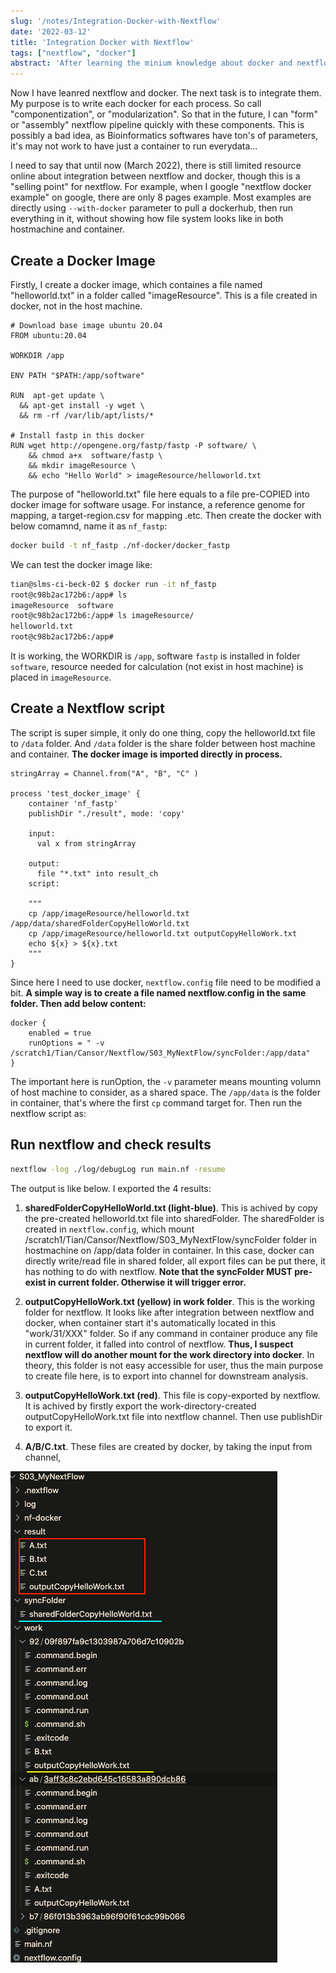 ```yaml
---
slug: '/notes/Integration-Docker-with-Nextflow'
date: '2022-03-12'
title: 'Integration Docker with Nextflow'
tags: ["nextflow", "docker"]
abstract: 'After learning the minium knowledge about docker and nextflow, now I want to join them two. To me, the hardest part for both docker and nextflow are the file system, so it requires perfect match and file/folder between containers and hostmachine.'
---
```


Now I have leanred nextflow and docker. The next task is to integrate them. My purpose is to write each docker for each process. So call "componentization", or "modularization". So that in the future, I can "form" or "assembly" nextflow pipeline quickly with these components. This is possibly a bad idea, as Bioinformatics softwares have ton's of parameters, it's may not work to have just a container to run everydata...

I need to say that until now (March 2022), there is still limited resource online about integration between nextflow and docker, though this is a "selling point" for nextflow. For example, when I google "nextflow docker example" on google, there are only 8 pages example. Most examples are directly using `--with-docker` parameter to pull a dockerhub, then run everything in it, without showing how file system looks like in both hostmachine and container.

## Create a Docker Image

Firstly, I create a docker image, which containes a file named "helloworld.txt" in a folder called "imageResource". This is a file created in docker, not in the host machine.

```docker
# Download base image ubuntu 20.04
FROM ubuntu:20.04

WORKDIR /app

ENV PATH "$PATH:/app/software"

RUN  apt-get update \
  && apt-get install -y wget \
  && rm -rf /var/lib/apt/lists/*

# Install fastp in this docker
RUN wget http://opengene.org/fastp/fastp -P software/ \
    && chmod a+x  software/fastp \
    && mkdir imageResource \
    && echo "Hello World" > imageResource/helloworld.txt
```

The purpose of "helloworld.txt" file here equals to a file pre-COPIED into docker image for software usage. For instance, a reference genome for mapping, a target-region.csv for mapping .etc. Then create the docker with below comamnd, name it as `nf_fastp`:

```bash
docker build -t nf_fastp ./nf-docker/docker_fastp
```

We can test the docker image like:

```bash
tian@slms-ci-beck-02 $ docker run -it nf_fastp
root@c98b2ac172b6:/app# ls
imageResource  software
root@c98b2ac172b6:/app# ls imageResource/
helloworld.txt
root@c98b2ac172b6:/app# 
```

It is working, the WORKDIR is `/app`, software `fastp` is installed in folder `software`, resource needed for calculation (not exist in host machine) is placed in `imageResource`.

## Create a Nextflow script

The script is super simple, it only do one thing, copy the helloworld.txt file to `/data` folder. And `/data` folder is the share folder between host machine and container. **The docker image is imported directly in process.**

```
stringArray = Channel.from("A", "B", "C" )

process 'test_docker_image' {
    container 'nf_fastp'
    publishDir "./result", mode: 'copy'
    
    input:
      val x from stringArray

    output:
      file "*.txt" into result_ch
    script:

    """
    cp /app/imageResource/helloworld.txt /app/data/sharedFolderCopyHelloWorld.txt
    cp /app/imageResource/helloworld.txt outputCopyHelloWork.txt
    echo ${x} > ${x}.txt
    """
}
```

Since here I need to use docker, `nextflow.config` file need to be modified a bit. **A simple way is to create a file named nextflow.config in the same folder. Then add below content:**

```
docker {
    enabled = true
    runOptions = " -v /scratch1/Tian/Cansor/Nextflow/S03_MyNextFlow/syncFolder:/app/data"
}
```

The important here is runOption, the `-v` parameter means mounting volumn of host machine to consider, as a shared space. The `/app/data`  is the folder in container, that's where the first `cp` command target for. Then run the nextflow script as:

## Run nextflow and check results

```bash
nextflow -log ./log/debugLog run main.nf -resume
```

The output is like below. I exported the 4 results:

1. **sharedFolderCopyHelloWorld.txt (light-blue)**. This is achived by copy the pre-created helloworld.txt file into sharedFolder. The sharedFolder is created in `nextflow.config`, which mount /scratch1/Tian/Cansor/Nextflow/S03_MyNextFlow/syncFolder folder in hostmachine on /app/data folder in container. In this case, docker can directly write/read file in shared folder, all export files can be put there, it has nothing to do with nextflow. **Note that the syncFolder MUST pre-exist in current folder. Otherwise it will trigger error.**

2. **outputCopyHelloWork.txt (yellow) in work folder**. This is the working folder for nextflow. It looks like after integration between nextflow and docker, when container start it's automatically located in this "work/31/XXX" folder. So if any command in container produce any file in current folder, it falled into control of nextflow. **Thus, I suspect nextflow will do another mount for the work directory into docker**. In theory, this folder is not easy accessible for user, thus the main purpose to create file here, is to export into channel for downstream analysis.

3. **outputCopyHelloWork.txt (red)**. This file is copy-exported by nextflow. It is achived by firstly export the work-directory-created outputCopyHelloWork.txt file into nextflow channel. Then use publishDir to export it.

4. **A/B/C.txt**. These files are created by docker, by taking the input from channel,

![Output of docker](./figure.png)
